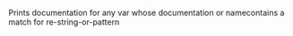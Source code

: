 Prints documentation for any var whose documentation or namecontains a match for re-string-or-pattern